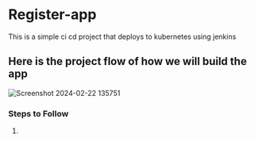 # Register-app
This is a simple ci cd project that deploys to kubernetes using jenkins

## Here is the project flow of how we will build the app
![Screenshot 2024-02-22 135751](https://github.com/mariamo23/Register-app/assets/124802455/3cb5fa71-b5d2-40b1-89d1-c77d8868c139)

### Steps to Follow
1. 


